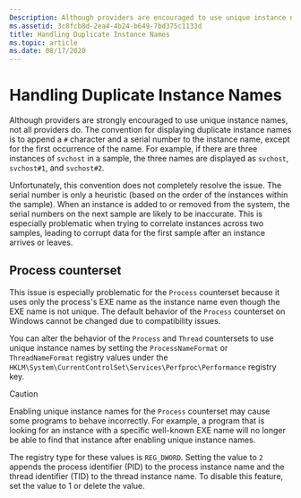```yaml
---
Description: Although providers are encouraged to use unique instance names, not all providers do.
ms.assetid: 3c8fcb8d-2ea4-4b24-b649-7bd375c1133d
title: Handling Duplicate Instance Names
ms.topic: article
ms.date: 08/17/2020
---
```


# Handling Duplicate Instance Names

Although providers are strongly encouraged to use unique instance names, not all providers do. The convention for displaying duplicate instance names is to append a `#` character and a serial number to the instance name, except for the first occurrence of the name. For example, if there are three instances of `svchost` in a sample, the three names are displayed as `svchost`, `svchost#1`, and `svchost#2`.

Unfortunately, this convention does not completely resolve the issue. The serial number is only a heuristic (based on the order of the instances within the sample). When an instance is added to or removed from the system, the serial numbers on the next sample are likely to be inaccurate. This is especially problematic when trying to correlate instances across two samples, leading to corrupt data for the first sample after an instance arrives or leaves.

## Process counterset

This issue is especially problematic for the `Process` counterset because it uses only the process's EXE name as the instance name even though the EXE name is not unique. The default behavior of the `Process` counterset on Windows cannot be changed due to compatibility issues.

You can alter the behavior of the `Process` and `Thread` countersets to use unique instance names by setting the `ProcessNameFormat` or `ThreadNameFormat` registry values under the `HKLM\System\CurrentControlSet\Services\Perfproc\Performance` registry key.

> [!CAUTION]
> Enabling unique instance names for the `Process` counterset may cause some programs to behave incorrectly. For example, a program that is looking for an instance with a specific well-known EXE name will no longer be able to find that instance after enabling unique instance names.

The registry type for these values is `REG_DWORD`. Setting the value to `2` appends the process identifier (PID) to the process instance name and the thread identifier (TID) to the thread instance name. To disable this feature, set the value to 1 or delete the value.
